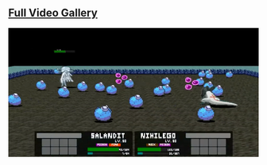## **[Full Video Gallery](https://imgur.com/a/iOcQyjG)**

![](https://raw.githubusercontent.com/PoshoDev/PokeBR/master/Webms/mpv_2020-04-18_23-07-26.png)
